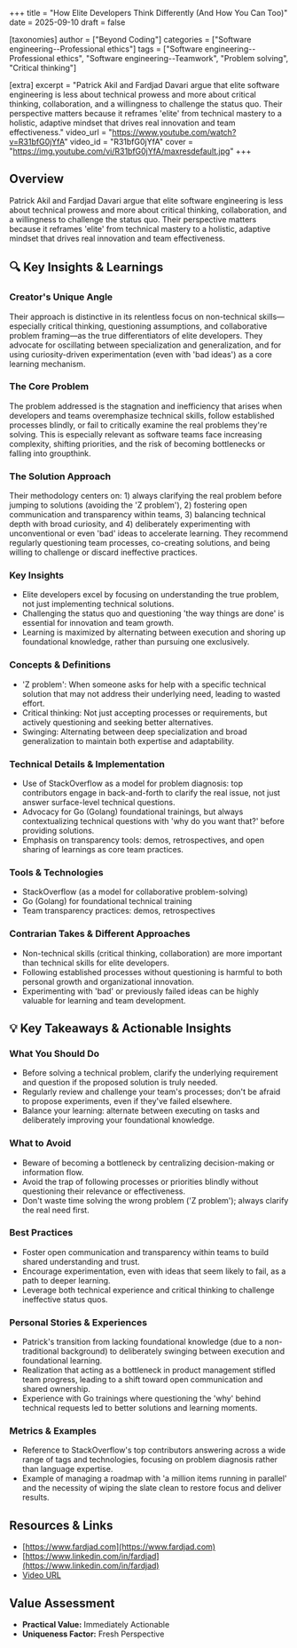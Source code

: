 +++
title = "How Elite Developers Think Differently (And How You Can Too)"
date = 2025-09-10
draft = false

[taxonomies]
author = ["Beyond Coding"]
categories = ["Software engineering--Professional ethics"]
tags = ["Software engineering--Professional ethics", "Software engineering--Teamwork", "Problem solving", "Critical thinking"]

[extra]
excerpt = "Patrick Akil and Fardjad Davari argue that elite software engineering is less about technical prowess and more about critical thinking, collaboration, and a willingness to challenge the status quo. Their perspective matters because it reframes 'elite' from technical mastery to a holistic, adaptive mindset that drives real innovation and team effectiveness."
video_url = "https://www.youtube.com/watch?v=R31bfG0jYfA"
video_id = "R31bfG0jYfA"
cover = "https://img.youtube.com/vi/R31bfG0jYfA/maxresdefault.jpg"
+++

## Overview

Patrick Akil and Fardjad Davari argue that elite software engineering is less about technical prowess and more about critical thinking, collaboration, and a willingness to challenge the status quo. Their perspective matters because it reframes 'elite' from technical mastery to a holistic, adaptive mindset that drives real innovation and team effectiveness.

## 🔍 Key Insights & Learnings

### Creator's Unique Angle
Their approach is distinctive in its relentless focus on non-technical skills—especially critical thinking, questioning assumptions, and collaborative problem framing—as the true differentiators of elite developers. They advocate for oscillating between specialization and generalization, and for using curiosity-driven experimentation (even with 'bad ideas') as a core learning mechanism.

### The Core Problem
The problem addressed is the stagnation and inefficiency that arises when developers and teams overemphasize technical skills, follow established processes blindly, or fail to critically examine the real problems they're solving. This is especially relevant as software teams face increasing complexity, shifting priorities, and the risk of becoming bottlenecks or falling into groupthink.

### The Solution Approach
Their methodology centers on: 1) always clarifying the real problem before jumping to solutions (avoiding the 'Z problem'), 2) fostering open communication and transparency within teams, 3) balancing technical depth with broad curiosity, and 4) deliberately experimenting with unconventional or even 'bad' ideas to accelerate learning. They recommend regularly questioning team processes, co-creating solutions, and being willing to challenge or discard ineffective practices.

### Key Insights
- Elite developers excel by focusing on understanding the true problem, not just implementing technical solutions.
- Challenging the status quo and questioning 'the way things are done' is essential for innovation and team growth.
- Learning is maximized by alternating between execution and shoring up foundational knowledge, rather than pursuing one exclusively.

### Concepts & Definitions
- 'Z problem': When someone asks for help with a specific technical solution that may not address their underlying need, leading to wasted effort.
- Critical thinking: Not just accepting processes or requirements, but actively questioning and seeking better alternatives.
- Swinging: Alternating between deep specialization and broad generalization to maintain both expertise and adaptability.

### Technical Details & Implementation
- Use of StackOverflow as a model for problem diagnosis: top contributors engage in back-and-forth to clarify the real issue, not just answer surface-level technical questions.
- Advocacy for Go (Golang) foundational trainings, but always contextualizing technical questions with 'why do you want that?' before providing solutions.
- Emphasis on transparency tools: demos, retrospectives, and open sharing of learnings as core team practices.

### Tools & Technologies
- StackOverflow (as a model for collaborative problem-solving)
- Go (Golang) for foundational technical training
- Team transparency practices: demos, retrospectives

### Contrarian Takes & Different Approaches
- Non-technical skills (critical thinking, collaboration) are more important than technical skills for elite developers.
- Following established processes without questioning is harmful to both personal growth and organizational innovation.
- Experimenting with 'bad' or previously failed ideas can be highly valuable for learning and team development.

## 💡 Key Takeaways & Actionable Insights

### What You Should Do
- Before solving a technical problem, clarify the underlying requirement and question if the proposed solution is truly needed.
- Regularly review and challenge your team's processes; don't be afraid to propose experiments, even if they've failed elsewhere.
- Balance your learning: alternate between executing on tasks and deliberately improving your foundational knowledge.

### What to Avoid
- Beware of becoming a bottleneck by centralizing decision-making or information flow.
- Avoid the trap of following processes or priorities blindly without questioning their relevance or effectiveness.
- Don't waste time solving the wrong problem ('Z problem'); always clarify the real need first.

### Best Practices
- Foster open communication and transparency within teams to build shared understanding and trust.
- Encourage experimentation, even with ideas that seem likely to fail, as a path to deeper learning.
- Leverage both technical experience and critical thinking to challenge ineffective status quos.

### Personal Stories & Experiences
- Patrick's transition from lacking foundational knowledge (due to a non-traditional background) to deliberately swinging between execution and foundational learning.
- Realization that acting as a bottleneck in product management stifled team progress, leading to a shift toward open communication and shared ownership.
- Experience with Go trainings where questioning the 'why' behind technical requests led to better solutions and learning moments.

### Metrics & Examples
- Reference to StackOverflow's top contributors answering across a wide range of tags and technologies, focusing on problem diagnosis rather than language expertise.
- Example of managing a roadmap with 'a million items running in parallel' and the necessity of wiping the slate clean to restore focus and deliver results.

## Resources & Links

- [https://www.fardjad.com](https://www.fardjad.com)
- [https://www.linkedin.com/in/fardjad](https://www.linkedin.com/in/fardjad)
- [Video URL](https://www.youtube.com/watch?v=R31bfG0jYfA)

## Value Assessment
- **Practical Value:** Immediately Actionable
- **Uniqueness Factor:** Fresh Perspective

